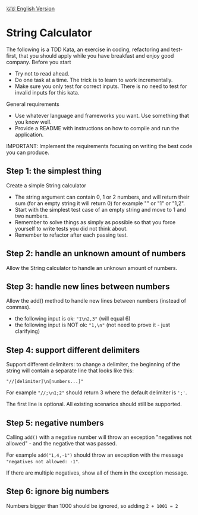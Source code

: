 [🇬🇧 English Version](#string-calculator)

# String Calculator

The following is a TDD Kata, an exercise in coding, refactoring and test-first, that you should apply while you have breakfast and enjoy good company.
Before you start

- Try not to read ahead.
- Do one task at a time. The trick is to learn to work incrementally.
- Make sure you only test for correct inputs. There is no need to test for invalid inputs for this kata.

General requirements

- Use whatever language and frameworks you want. Use something that you know well.
- Provide a README with instructions on how to compile and run the application.

IMPORTANT: Implement the requirements focusing on writing the best code you can produce.


## Step 1: the simplest thing

Create a simple String calculator

  - The string argument can contain 0, 1 or 2 numbers, and will return their sum (for an empty string it will return 0) for example "" or "1" or "1,2".
  - Start with the simplest test case of an empty string and move to 1 and two numbers.
  - Remember to solve things as simply as possible so that you force yourself to write tests you did not think about.
  - Remember to refactor after each passing test.

## Step 2: handle an unknown amount of numbers
Allow the String calculator to handle an unknown amount of numbers.

## Step 3: handle new lines between numbers
Allow the add() method to handle new lines between numbers (instead of commas).

  - the following input is ok: `"1\n2,3"` (will equal 6)
  - the following input is NOT ok: `"1,\n"` (not need to prove it - just clarifying)

## Step 4: support different delimiters

Support different delimiters: to change a delimiter, the beginning of the string will contain a separate line that looks like this:

`"//[delimiter]\n[numbers...]"`

For example `"//;\n1;2"` should return 3 where the default delimiter is `';'`.

The first line is optional. All existing scenarios should still be supported.

## Step 5: negative numbers

Calling `add()` with a negative number will throw an exception "negatives not allowed" - and the negative that was passed.

For example `add("1,4,-1")` should throw an exception with the message `"negatives not allowed: -1"`.

If there are multiple negatives, show all of them in the exception message.

## Step 6: ignore big numbers

Numbers bigger than 1000 should be ignored, so adding `2 + 1001 = 2`